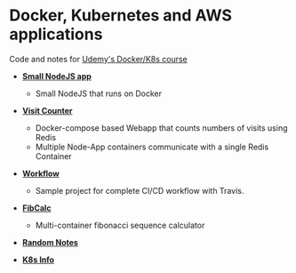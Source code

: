 # Docker, Kubernetes and AWS applications

Code and notes for [Udemy's Docker/K8s course](https://www.udemy.com/course/docker-and-kubernetes-the-complete-guide)

* [**Small NodeJS app**](./simpleweb)
    * Small NodeJS that runs on Docker
    
* [**Visit Counter**](./visits)
    * Docker-compose based Webapp that counts numbers of visits using Redis
    * Multiple Node-App containers communicate with a single Redis Container
    
* [**Workflow**](./https://github.com/AndLydakis/DevWorkflow)
    * Sample project for complete CI/CD workflow with Travis.

* [**FibCalc**](./https://github.com/AndLydakis/FibCalc)
    * Multi-container fibonacci sequence calculator
    
* [**Random Notes**](./Notes.md)

* [**K8s Info**](./K8s.md)
